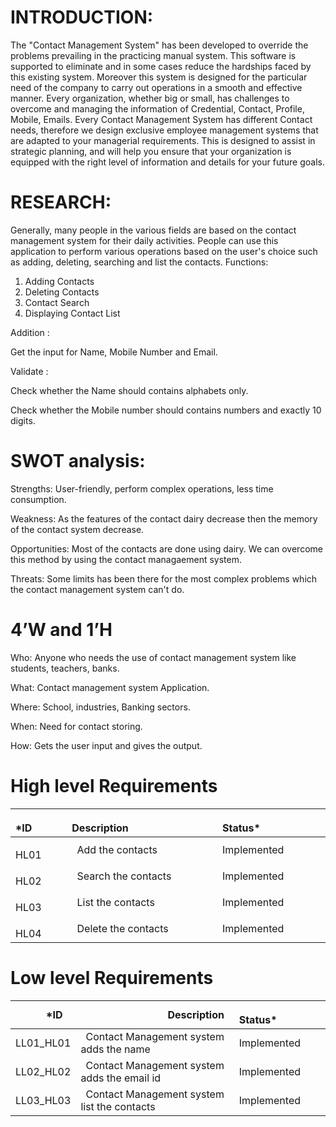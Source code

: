 # INTRODUCTION:
The "Contact Management System" has been developed to override the problems prevailing in the practicing manual system. This software is supported to eliminate and
in some cases reduce the hardships faced by this existing system. Moreover this system is designed for the particular need of the company to carry out operations in a
smooth and effective manner. Every organization, whether big or small, has challenges to overcome and managing the information of Credential, Contact, Profile, Mobile, Emails. Every Contact Management System has different Contact needs, therefore we design exclusive employee management systems that are adapted to your managerial requirements.
This is designed to assist in strategic planning, and will help you ensure that your organization is equipped with the right level of information and details for your future goals.

# RESEARCH:
Generally, many people in the various fields are based on the contact management system for their daily activities. People can use this application to perform various operations based on the user's choice such as adding,  deleting, searching and list the contacts.
Functions:
1) Adding Contacts 
2) Deleting Contacts
3) Contact Search
4) Displaying Contact List

Addition :

Get the input for Name, Mobile Number and Email.

Validate :

Check whether the Name should contains alphabets only.

Check whether the Mobile number should contains numbers and exactly 10 digits.

# SWOT analysis:
Strengths: User-friendly, perform complex operations, less time consumption.

Weakness: As the features of the contact dairy decrease then the memory of the contact system decrease.

Opportunities: Most of the contacts are done using dairy. We can overcome this method by using the contact managaement system.

Threats: Some limits has been there for the most complex problems which the contact management system can't do.

# 4’W and 1’H
Who: Anyone who needs the use of contact management system like students, teachers, banks.

What: Contact management system Application.

Where: School, industries, Banking sectors.

When: Need for contact storing.

How: Gets the user input and gives the output.
# High level Requirements
|`      `*ID|`                 `Description|`            `Status*|
| :- | :- | :- |
|`    `HL01|` `Add the contacts | Implemented |
|`    `HL02|` `Search the contacts | Implemented |
|`    `HL03|` `List the contacts  | Implemented |
|`    `HL04|` `Delete the contacts| Implemented |
# Low level  Requirements

|`      `*ID|`                 `Description|`            `Status*|
| :- | :- | :- |
|LL01\_HL01|` `Contact Management system adds the name | Implemented |
|LL02\_HL02|` `Contact Management system adds the email id|Implemented |
|LL03\_HL03|` `Contact Management system list the contacts|Implemented |

